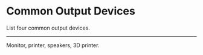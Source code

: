 # Common Output Devices

List four common output devices.

---

Monitor, printer, speakers, 3D printer.